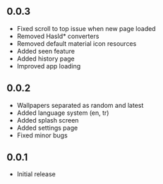 ## 0.0.3
- Fixed scroll to top issue when new page loaded
- Removed HasId* converters
- Removed default material icon resources
- Added seen feature
- Added history page
- Improved app loading

## 0.0.2

- Wallpapers separated as random and latest
- Added language system (en, tr)
- Added splash screen
- Added settings page
- Fixed minor bugs

## 0.0.1

- Initial release
